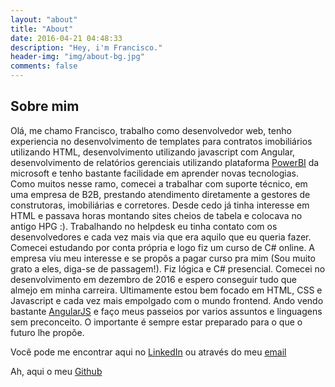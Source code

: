 ```yaml
---
layout: "about"
title: "About"
date: 2016-04-21 04:48:33
description: "Hey, i'm Francisco."
header-img: "img/about-bg.jpg"
comments: false
---
```

## Sobre mim

Olá, me chamo Francisco, trabalho como desenvolvedor web, tenho experiencia no desenvolvimento de templates para contratos imobiliários utilizando HTML, desenvolvimento utilizando javascript com Angular, desenvolvimento de relatórios gerenciais utilizando plataforma [PowerBI](https://powerbi.microsoft.com/pt-br/) da microsoft e tenho bastante facilidade em aprender novas tecnologias. 
Como muitos nesse ramo, comecei a trabalhar com suporte técnico, em uma empresa de B2B, prestando atendimento diretamente a gestores de construtoras, imobiliárias e corretores. Desde cedo já tinha interesse em HTML e passava horas montando sites cheios de tabela e colocava no antigo HPG :). 
Trabalhando no helpdesk eu tinha contato com os desenvolvedores e cada vez mais via que era aquilo que eu queria fazer. Comecei estudando por conta própria e logo fiz um curso de C# online. A empresa viu meu interesse e se propôs a pagar curso pra mim (Sou muito grato a eles, diga-se de passagem!). Fiz lógica e C# presencial. Comecei no desenvolvimento em dezembro de 2016 e espero conseguir tudo que almejo em minha carreira. 
Ultimamente estou bem focado em HTML, CSS e Javascript e cada vez mais empolgado com o mundo frontend. Ando vendo bastante [AngularJS](https://angularjs.org/) e faço meus passeios por varios assuntos e linguagens sem preconceito. O importante é sempre estar preparado para o que o futuro lhe propõe.

Você pode me encontrar aqui no [LinkedIn](https://www.linkedin.com/in/francisco-santos-a69302b6/) ou através do meu [email](mailto:yoshi.df@gmail.com)

Ah, aqui o meu [Github](https://github.com/yoshidf)
